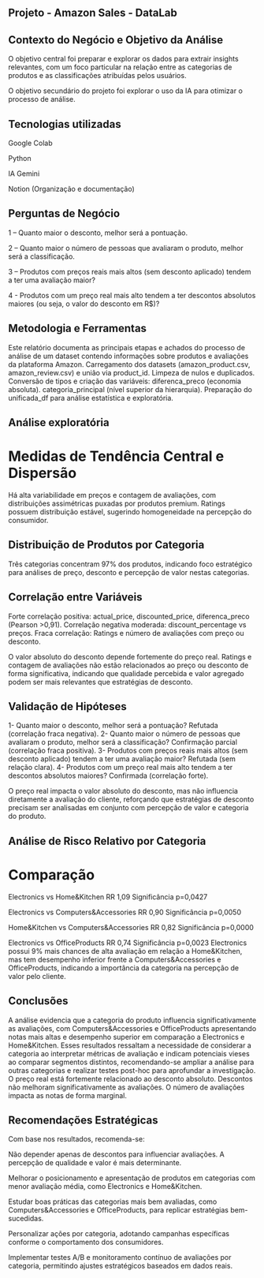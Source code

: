 ## Projeto - Amazon Sales - DataLab 

## Contexto do Negócio e Objetivo da Análise

O objetivo central foi preparar e explorar os dados para extrair insights relevantes, com um foco particular na relação entre as categorias de produtos e as classificações atribuídas pelos usuários.

O objetivo secundário do projeto foi explorar o uso da IA para otimizar o processo de análise.

## Tecnologias utilizadas

Google Colab

Python

IA Gemini

Notion (Organização e documentação)

## Perguntas de Negócio

1 – Quanto maior o desconto, melhor será a pontuação. 

2 – Quanto maior o número de pessoas que avaliaram o produto, melhor será a classificação.

3 –  Produtos com preços reais mais altos (sem desconto aplicado) tendem a ter uma avaliação maior?

4 - Produtos com um preço real mais alto tendem a ter descontos absolutos maiores
(ou seja, o valor do desconto em R$)?

## Metodologia e Ferramentas
Este relatório documenta as principais etapas e achados do processo de análise de um dataset contendo informações sobre produtos e avaliações da plataforma Amazon.
Carregamento dos datasets (amazon_product.csv, amazon_review.csv) e união via product_id.
Limpeza de nulos e duplicados.
Conversão de tipos e criação das variáveis:
diferenca_preco (economia absoluta).
categoria_principal (nível superior da hierarquia).
Preparação do unificada_df para análise estatística e exploratória.

## Análise exploratória
# Medidas de Tendência Central e Dispersão
Há alta variabilidade em preços e contagem de avaliações, com distribuições assimétricas puxadas por produtos premium. Ratings possuem distribuição estável, sugerindo homogeneidade na percepção do consumidor.

## Distribuição de Produtos por Categoria
Três categorias concentram 97% dos produtos, indicando foco estratégico para análises de preço, desconto e percepção de valor nestas categorias.

## Correlação entre Variáveis
Forte correlação positiva: actual_price, discounted_price, diferenca_preco (Pearson >0,91).
Correlação negativa moderada: discount_percentage vs preços.
Fraca correlação: Ratings e número de avaliações com preço ou desconto.

O valor absoluto do desconto depende fortemente do preço real. Ratings e contagem de avaliações não estão relacionados ao preço ou desconto de forma significativa, indicando que qualidade percebida e valor agregado podem ser mais relevantes que estratégias de desconto.

## Validação de Hipóteses
1- Quanto maior o desconto, melhor será a pontuação?
Refutada (correlação fraca negativa).
2- Quanto maior o número de pessoas que avaliaram o produto, melhor será a classificação?
Confirmação parcial (correlação fraca positiva).
3- Produtos com preços reais mais altos (sem desconto aplicado) tendem a ter uma avaliação maior?
Refutada (sem relação clara).
4- Produtos com um preço real mais alto tendem a ter descontos absolutos maiores?
Confirmada (correlação forte).

O preço real impacta o valor absoluto do desconto, mas não influencia diretamente a avaliação do cliente, reforçando que estratégias de desconto precisam ser analisadas em conjunto com percepção de valor e categoria do produto.

## Análise de Risco Relativo por Categoria
# Comparação
Electronics vs Home&Kitchen
RR 1,09
Significância p=0,0427

Electronics vs Computers&Accessories
RR 0,90
Significância p=0,0050

Home&Kitchen vs Computers&Accessories
RR 0,82
Significância p=0,0000

Electronics vs OfficeProducts
RR 0,74
Significância p=0,0023
Electronics possui 9% mais chances de alta avaliação em relação a Home&Kitchen, mas tem desempenho inferior frente a Computers&Accessories e OfficeProducts, indicando a importância da categoria na percepção de valor pelo cliente.

## Conclusões
A análise evidencia que a categoria do produto influencia significativamente as avaliações, com Computers&Accessories e OfficeProducts apresentando notas mais altas e desempenho superior em comparação a Electronics e Home&Kitchen.
Esses resultados ressaltam a necessidade de considerar a categoria ao interpretar métricas de avaliação e indicam potenciais vieses ao comparar segmentos distintos, recomendando-se ampliar a análise para outras categorias e realizar testes post-hoc para aprofundar a investigação.
O preço real está fortemente relacionado ao desconto absoluto. 
Descontos não melhoram significativamente as avaliações. 
O número de avaliações impacta as notas de forma marginal. 

## Recomendações Estratégicas
Com base nos resultados, recomenda-se:

Não depender apenas de descontos para influenciar avaliações. A percepção de qualidade e valor é mais determinante.

Melhorar o posicionamento e apresentação de produtos em categorias com menor avaliação média, como Electronics e Home&Kitchen.

Estudar boas práticas das categorias mais bem avaliadas, como Computers&Accessories e OfficeProducts, para replicar estratégias bem-sucedidas.

Personalizar ações por categoria, adotando campanhas específicas conforme o comportamento dos consumidores.

Implementar testes A/B e monitoramento contínuo de avaliações por categoria, permitindo ajustes estratégicos baseados em dados reais.








